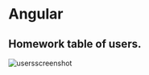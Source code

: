 # Angular
## Homework table of users.

![usersscreenshot](https://user-images.githubusercontent.com/40452887/44955028-32d60300-aeb5-11e8-8fe1-38b6fb60f731.png)

